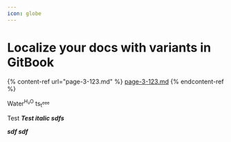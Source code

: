 ```yaml
---
icon: globe
---
```


# Localize your docs with variants in GitBook

{% content-ref url="page-3-123.md" %}
[page-3-123.md](page-3-123.md)
{% endcontent-ref %}

Water<sup>H₂O</sup> ts<sub>t</sub><sup><sub>eee<sub></sup>

Test _**Test italic sdfs**_

_**sdf sdf**_
